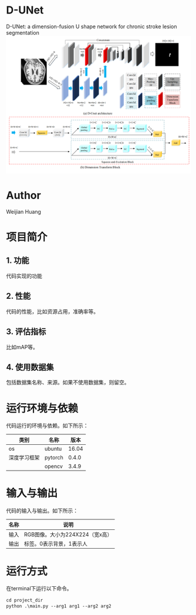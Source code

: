 # D-UNet
D-UNet: a dimension-fusion U shape network for chronic stroke lesion segmentation
![D-Unet Architecture](D-Unet.png) 
# Author
Weijian Huang
# 项目简介
## 1. 功能
代码实现的功能
## 2. 性能
代码的性能，比如资源占用，准确率等。
## 3. 评估指标
比如mAP等。
## 4. 使用数据集
包括数据集名称、来源。如果不使用数据集，则留空。

# 运行环境与依赖
代码运行的环境与依赖。如下所示：

|类别|名称|版本|
|-----|-----|-----|
|os|ubuntu|16.04|
|深度学习框架|pytorch|0.4.0|
||opencv|3.4.9|

# 输入与输出
代码的输入与输出。如下所示：

|名称|说明|
|-----|-----|
|输入|RGB图像。大小为224X224（宽x高）|
|输出|标签。0表示背景，1表示人|

# 运行方式
在terminal下运行以下命令。
```shell
cd project_dir
python .\main.py --arg1 arg1 --arg2 arg2
```
